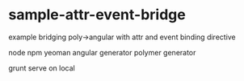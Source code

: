 sample-attr-event-bridge
========================

example bridging poly->angular with attr and event binding directive

node
npm
yeoman
angular generator
polymer generator

grunt serve on local
